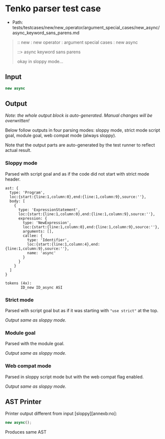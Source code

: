 # Tenko parser test case

- Path: tests/testcases/new/new_operator/argument_special_cases/new_async/async_keyword_sans_parens.md

> :: new : new operator : argument special cases : new async
>
> ::> async keyword sans parens
>
> okay in sloppy mode...

## Input

`````js
new async
`````

## Output

_Note: the whole output block is auto-generated. Manual changes will be overwritten!_

Below follow outputs in four parsing modes: sloppy mode, strict mode script goal, module goal, web compat mode (always sloppy).

Note that the output parts are auto-generated by the test runner to reflect actual result.

### Sloppy mode

Parsed with script goal and as if the code did not start with strict mode header.

`````
ast: {
  type: 'Program',
  loc:{start:{line:1,column:0},end:{line:1,column:9},source:''},
  body: [
    {
      type: 'ExpressionStatement',
      loc:{start:{line:1,column:0},end:{line:1,column:9},source:''},
      expression: {
        type: 'NewExpression',
        loc:{start:{line:1,column:0},end:{line:1,column:9},source:''},
        arguments: [],
        callee: {
          type: 'Identifier',
          loc:{start:{line:1,column:4},end:{line:1,column:9},source:''},
          name: 'async'
        }
      }
    }
  ]
}

tokens (4x):
       ID_new ID_async ASI
`````

### Strict mode

Parsed with script goal but as if it was starting with `"use strict"` at the top.

_Output same as sloppy mode._

### Module goal

Parsed with the module goal.

_Output same as sloppy mode._

### Web compat mode

Parsed in sloppy script mode but with the web compat flag enabled.

_Output same as sloppy mode._

## AST Printer

Printer output different from input [sloppy][annexb:no]:

````js
new async();
````

Produces same AST

